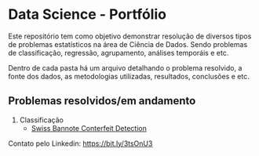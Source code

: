 # Data Science - Portfólio

Este repositório tem como objetivo demonstrar resolução de diversos tipos de problemas estatísticos na área de Ciência de Dados. 
Sendo problemas de classificação, regressão, agrupamento, análises temporáis e etc.

Dentro de cada pasta há um arquivo detalhando o problema resolvido, a fonte dos dados, as metodologias utilizadas, resultados, conclusões e etc.


## Problemas resolvidos/em andamento
1. Classificação
   - [Swiss Bannote Conterfeit Detection](classification/swiss_banknote)

Contato pelo Linkedin: https://bit.ly/3tsOnU3
